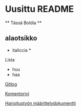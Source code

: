 # Uusittu README
** Tässä Boldia **
## alaotsikko
* italiccia *

Lista
- huu
- haa

[Gitlog](https://www.github.com/melting8snowman/ot-harjoitustyo/blob/master/laskarit/viikko1/gitlog.txt)

[Komentorivi](https://www.github.com/melting8snowman/ot-harjoitustyo/blob/master/laskarit/viikko1/komentorivi.txt)

[Harjoitustyön määrittelydokumentti](https://www.github.com/melting8snowman/ot-harjoitustyo/blob/master/dokumentaatio/vaatimusmaarittely.md)

